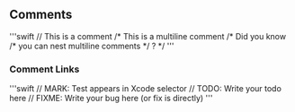 ##  Comments
'''swift
// This is a comment
/* This is a multiline comment
/* Did you know /* you can nest multiline comments */ ? */
'''

### Comment Links
'''swift
// MARK: Test appears in Xcode selector
// TODO: Write your todo here
// FIXME: Write your bug here (or fix is directly)
'''